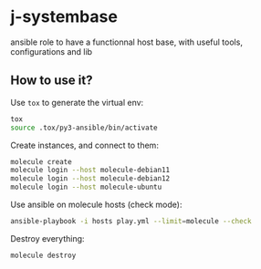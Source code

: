 # j-systembase

ansible role to have a functionnal host base, with useful tools, configurations and lib

## How to use it?

Use `tox` to generate the virtual env:

```bash
tox
source .tox/py3-ansible/bin/activate
```

Create instances, and connect to them:

```bash
molecule create
molecule login --host molecule-debian11
molecule login --host molecule-debian12
molecule login --host molecule-ubuntu
```

Use ansible on molecule hosts (check mode):

```bash
ansible-playbook -i hosts play.yml --limit=molecule --check
```

Destroy everything:

```bash
molecule destroy
```
